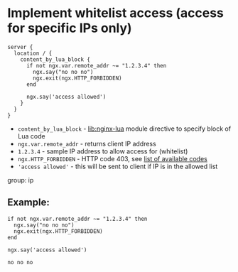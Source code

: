 # Implement whitelist access (access for specific IPs only)

```nginx
server {
  location / {
    content_by_lua_block {
      if not ngx.var.remote_addr ~= "1.2.3.4" then
        ngx.say("no no no")
        ngx.exit(ngx.HTTP_FORBIDDEN)
      end
      
      ngx.say('access allowed')
    }
  }
}
```

- `content_by_lua_block` - [lib:nginx-lua](/nginx-lua/how-to-install-nginx-lua-module-in-ubuntu-ubuntuversion) module directive to specify block of Lua code
- `ngx.var.remote_addr` - returns client IP address
- `1.2.3.4` - sample IP address to allow access for (whitelist)
- `ngx.HTTP_FORBIDDEN` - HTTP code 403, see [list of available codes](https://github.com/openresty/lua-nginx-module#http-status-constants)
- `'access allowed'` - this will be sent to client if IP is in the allowed list

group: ip

## Example: 
```nginx
if not ngx.var.remote_addr ~= "1.2.3.4" then
  ngx.say("no no no")
  ngx.exit(ngx.HTTP_FORBIDDEN)
end

ngx.say('access allowed')
```
```
no no no

```

